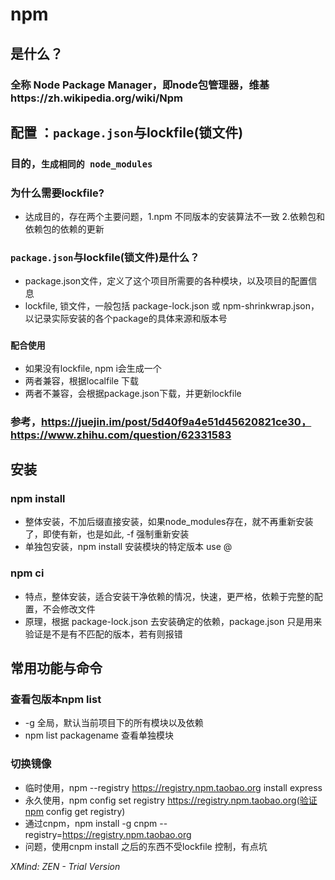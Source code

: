 # npm

## 是什么？

### 全称 Node Package Manager，即node包管理器，维基https://zh.wikipedia.org/wiki/Npm

## 配置 ：`package.json`与lockfile(锁文件) 

### 目的，`生成相同的 node_modules`

### 为什么需要lockfile?

- 达成目的，存在两个主要问题，1.npm 不同版本的安装算法不一致 2.依赖包和依赖包的依赖的更新

### `package.json`与lockfile(锁文件)是什么？

- package.json文件，定义了这个项目所需要的各种模块，以及项目的配置信息
- lockfile, 锁文件，一般包括 package-lock.json 或 npm-shrinkwrap.json，以记录实际安装的各个package的具体来源和版本号

### `配合使用`

- 如果没有lockfile, npm i会生成一个
- 两者兼容，根据localfile 下载
- 两者不兼容，会根据package.json下载，并更新lockfile

### 参考，https://juejin.im/post/5d40f9a4e51d45620821ce30，https://www.zhihu.com/question/62331583

## 安装

### npm install

- 整体安装，不加后缀直接安装，如果node_modules存在，就不再重新安装了，即使有新，也是如此, -f 强制重新安装
- 单独包安装，npm install <package name>  安装模块的特定版本 use @

### npm ci

- 特点，整体安装，适合安装干净依赖的情况，快速，更严格，依赖于完整的配置，不会修改文件
- 原理，根据 package-lock.json 去安装确定的依赖，package.json 只是用来验证是不是有不匹配的版本，若有则报错

## 常用功能与命令

### 查看包版本npm list

- -g 全局，默认当前项目下的所有模块以及依赖
- npm list packagename 查看单独模块

### 切换镜像

- 临时使用，npm --registry https://registry.npm.taobao.org install express
- 永久使用，npm config set registry https://registry.npm.taobao.org(验证npm config get registry)
- 通过cnpm，npm install -g cnpm --registry=https://registry.npm.taobao.org
-  问题，使用cnpm install 之后的东西不受lockfile 控制，有点坑

*XMind: ZEN - Trial Version*
